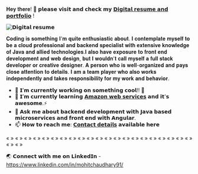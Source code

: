 𝐇𝐞𝐲 𝐭𝐡𝐞𝐫𝐞! 👋 𝗽𝗹𝗲𝗮𝘀𝗲 𝘃𝗶𝘀𝗶𝘁 𝗮𝗻𝗱 𝗰𝗵𝗲𝗰𝗸 𝗺𝘆 [𝗗𝗶𝗴𝗶𝘁𝗮𝗹 𝗿𝗲𝘀𝘂𝗺𝗲 𝗮𝗻𝗱 𝗽𝗼𝗿𝘁𝗳𝗼𝗹𝗶𝗼](https://mohitchaudhary.com/) !

![𝗗𝗶𝗴𝗶𝘁𝗮𝗹 𝗿𝗲𝘀𝘂𝗺𝗲](https://live.staticflickr.com/65535/51404411470_3d8abdfddc_h.jpg "𝗗𝗶𝗴𝗶𝘁𝗮𝗹 𝗿𝗲𝘀𝘂𝗺𝗲")

𝐂𝐨𝐝𝐢𝐧𝐠 𝐢𝐬 𝐬𝐨𝐦𝐞𝐭𝐡𝐢𝐧𝐠 𝐈'𝐦 𝐪𝐮𝐢𝐭𝐞 𝐞𝐧𝐭𝐡𝐮𝐬𝐢𝐚𝐬𝐭𝐢𝐜 𝐚𝐛𝐨𝐮𝐭. 𝐈 𝐜𝐨𝐧𝐭𝐞𝐦𝐩𝐥𝐚𝐭𝐞 𝐦𝐲𝐬𝐞𝐥𝐟 𝐭𝐨 𝐛𝐞 𝐚 𝐜𝐥𝐨𝐮𝐝 𝐩𝐫𝐨𝐟𝐞𝐬𝐬𝐢𝐨𝐧𝐚𝐥 𝐚𝐧𝐝 𝐛𝐚𝐜𝐤𝐞𝐧𝐝 𝐬𝐩𝐞𝐜𝐢𝐚𝐥𝐢𝐬𝐭 𝐰𝐢𝐭𝐡 𝐞𝐱𝐭𝐞𝐧𝐬𝐢𝐯𝐞 𝐤𝐧𝐨𝐰𝐥𝐞𝐝𝐠𝐞 𝐨𝐟 𝐉𝐚𝐯𝐚 𝐚𝐧𝐝 𝐚𝐥𝐥𝐢𝐞𝐝 𝐭𝐞𝐜𝐡𝐧𝐨𝐥𝐨𝐠𝐢𝐞𝐬.𝐈 𝐚𝐥𝐬𝐨 𝐡𝐚𝐯𝐞 𝐞𝐱𝐩𝐨𝐬𝐮𝐫𝐞 𝐭𝐨 𝐟𝐫𝐨𝐧𝐭 𝐞𝐧𝐝 𝐝𝐞𝐯𝐞𝐥𝐨𝐩𝐦𝐞𝐧𝐭 𝐚𝐧𝐝 𝐰𝐞𝐛 𝐝𝐞𝐬𝐢𝐠𝐧, 𝐛𝐮𝐭 𝐈 𝐰𝐨𝐮𝐥𝐝𝐧'𝐭 𝐜𝐚𝐥𝐥 𝐦𝐲𝐬𝐞𝐥𝐟 𝐚 𝐟𝐮𝐥𝐥 𝐬𝐭𝐚𝐜𝐤 𝐝𝐞𝐯𝐞𝐥𝐨𝐩𝐞𝐫 𝐨𝐫 𝐜𝐫𝐞𝐚𝐭𝐢𝐯𝐞 𝐝𝐞𝐬𝐢𝐠𝐧𝐞𝐫. 𝐀 𝐩𝐞𝐫𝐬𝐨𝐧 𝐰𝐡𝐨 𝐢𝐬 𝐰𝐞𝐥𝐥-𝐨𝐫𝐠𝐚𝐧𝐢𝐳𝐞𝐝 𝐚𝐧𝐝 𝐩𝐚𝐲𝐬 𝐜𝐥𝐨𝐬𝐞 𝐚𝐭𝐭𝐞𝐧𝐭𝐢𝐨𝐧 𝐭𝐨 𝐝𝐞𝐭𝐚𝐢𝐥𝐬. 𝐈 𝐚𝐦 𝐚 𝐭𝐞𝐚𝐦 𝐩𝐥𝐚𝐲𝐞𝐫 𝐰𝐡𝐨 𝐚𝐥𝐬𝐨 𝐰𝐨𝐫𝐤𝐬 𝐢𝐧𝐝𝐞𝐩𝐞𝐧𝐝𝐞𝐧𝐭𝐥𝐲 𝐚𝐧𝐝 𝐭𝐚𝐤𝐞𝐬 𝐫𝐞𝐬𝐩𝐨𝐧𝐬𝐢𝐛𝐢𝐥𝐢𝐭𝐲 𝐟𝐨𝐫 𝐦𝐲 𝐰𝐨𝐫𝐤 𝐚𝐧𝐝 𝐛𝐞𝐡𝐚𝐯𝐢𝐨𝐫.

- 🔭 𝗜’𝗺 𝗰𝘂𝗿𝗿𝗲𝗻𝘁𝗹𝘆 𝘄𝗼𝗿𝗸𝗶𝗻𝗴 𝗼𝗻 𝘀𝗼𝗺𝗲𝘁𝗵𝗶𝗻𝗴 𝗰𝗼𝗼𝗹!! :crossed_fingers:
- 🌱 𝗜’𝗺 𝗰𝘂𝗿𝗿𝗲𝗻𝘁𝗹𝘆 𝗹𝗲𝗮𝗿𝗻𝗶𝗻𝗴 [𝗔𝗺𝗮𝘇𝗼𝗻 𝘄𝗲𝗯 𝘀𝗲𝗿𝘃𝗶𝗰𝗲𝘀](https://docs.aws.amazon.com/) 𝗮𝗻𝗱 𝗶𝘁'𝘀 𝗮𝘄𝗲𝘀𝗼𝗺𝗲.⚡
- 💬 𝗔𝘀𝗸 𝗺𝗲 𝗮𝗯𝗼𝘂𝘁 𝗯𝗮𝗰𝗸𝗲𝗻𝗱 𝗱𝗲𝘃𝗲𝗹𝗼𝗽𝗺𝗲𝗻𝘁 𝘄𝗶𝘁𝗵 𝗝𝗮𝘃𝗮 𝗯𝗮𝘀𝗲𝗱 𝗺𝗶𝗰𝗿𝗼𝘀𝗲𝗿𝘃𝗶𝗰𝗲𝘀 𝗮𝗻𝗱 𝗳𝗿𝗼𝗻𝘁 𝗲𝗻𝗱 𝘄𝗶𝘁𝗵 𝗔𝗻𝗴𝘂𝗹𝗮𝗿.
- 📫 𝗛𝗼𝘄 𝘁𝗼 𝗿𝗲𝗮𝗰𝗵 𝗺𝗲: [𝗖𝗼𝗻𝘁𝗮𝗰𝘁 𝗱𝗲𝘁𝗮𝗶𝗹𝘀](https://mohitchaudhary.com/#/contact) 𝗮𝘃𝗮𝗶𝗹𝗮𝗯𝗹𝗲 𝗵𝗲𝗿𝗲

« » « » « » « » « » « » « » « » « » « » « » « » « » « » « » « » « » « » « » « » « » « » « »

🌏 𝗖𝗼𝗻𝗻𝗲𝗰𝘁 𝘄𝗶𝘁𝗵 𝗺𝗲 𝗼𝗻 𝗟𝗶𝗻𝗸𝗲𝗱𝗜𝗻 - https://www.linkedin.com/in/mohitchaudhary91/


